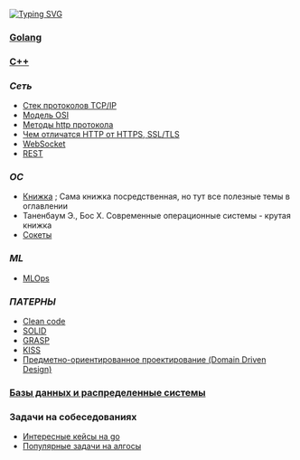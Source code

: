 [![Typing SVG](https://readme-typing-svg.herokuapp.com?color=%2336BCF7&lines=Cheat-sheet+для+backend+разработчика)](https://git.io/typing-svg)

### [Golang](https://github.com/babtiss/cheat-sheet/tree/master/golang)
### [C++](https://github.com/babtiss/cheat-sheet/tree/master/c++)


### *Сеть*
* [Стек протоколов TCP/IP](https://github.com/babtiss/cheat-sheet/tree/master/base/TCP_IP)
* [Модель OSI](https://github.com/babtiss/cheat-sheet/tree/master/base/TCP_IP/OSI)
* [Методы http протокола](https://github.com/babtiss/cheat-sheet/tree/master/base/http_request)
* [Чем отличатся HTTP от HTTPS, SSL/TLS](https://github.com/babtiss/cheat-sheet/tree/master/base/httpVShttps)
* [WebSocket](https://github.com/babtiss/cheat-sheet/tree/master/base/webSocket)
* [REST](https://github.com/babtiss/cheat-sheet/tree/master/paterns/rest)

### *ОС*
* [Книжка](https://studme.org/329845/informatika/operatsionnye_sistemy) ; Сама книжка посредственная, но тут все полезные темы в оглавлении
* Таненбаум Э., Бос Х. Современные операционные системы - крутая книжка
* [Сокеты](https://github.com/babtiss/cheat-sheet/tree/master/os/sockets)

### *ML*
* [MLOps](https://github.com/babtiss/cheat-sheet/tree/master/ml/mlops)

### *ПАТЕРНЫ*
* [Clean code](https://github.com/babtiss/cheat-sheet/tree/master/paterns/clean_code)
* [SOLID](https://github.com/babtiss/cheat-sheet/tree/master/paterns/solid)
* [GRASP](https://github.com/babtiss/cheat-sheet/tree/master/paterns/grasp)
* [KISS](https://github.com/babtiss/cheat-sheet/tree/master/paterns/kiss)
* [Предметно-ориентированное проектирование (Domain Driven Design)](https://github.com/babtiss/cheat-sheet/tree/master/paterns/ddd)


### [Базы данных и распределенные системы](https://github.com/babtiss/cheat-sheet/tree/master/data_base)

  
### Задачи на собеседованиях
* [Интересные кейсы на go](https://github.com/babtiss/cheat-sheet/tree/master/tasks/go_keys)
* [Популярные задачи на алгосы](https://github.com/babtiss/ITMO_AlgoAndDataStruct?tab=readme-ov-file)
